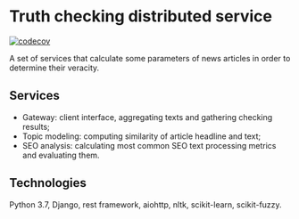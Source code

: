 # Truth checking distributed service

[![codecov](https://codecov.io/gh/AverHLV/dist-truth-checker/branch/master/graph/badge.svg)](https://codecov.io/gh/AverHLV/dist-truth-checker)

A set of services that calculate some parameters of news articles in order to determine their veracity.

## Services

- Gateway: client interface, aggregating texts and gathering checking results;
- Topic modeling: computing similarity of article headline and text;
- SEO analysis: calculating most common SEO text processing metrics and evaluating them.

## Technologies

Python 3.7, Django, rest framework, aiohttp, nltk, scikit-learn, scikit-fuzzy.
